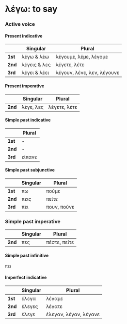# λέγω: to say

### Active voice
#### Present indicative
|         | Singular      | Plural                     |
| ------- | ------------- | -------------------------- |
| **1st** | λέγω & λέω    | λέγουμε, λέμε, λέγομε      |
| **2nd** | λέγεις & λες  | λέγετε, λέτε               |
| **3rd** | λέγει & λέει	| λέγουν, λένε, λεν, λέγουνε |

#### Present imperative
|         | Singular   | Plural       |
| ------- | ---------- | ------------ |
| **2nd** | λέγε, λες  | λέγετε, λέτε |

#### Simple past indicative
|         | Plural  |
| ------- |-------- |
| **1st** | -       |
| **2nd** | -       |
| **3rd** | είπανε  |

#### Simple past subjunctive
|         | Singular  | Plural      |
| ------- | --------- | ----------- |
| **1st** | πω        | πούμε       |
| **2nd** | πεις      | πείτε       |
| **3rd** | πει	      | πουν, πούνε |

### Simple past imperative
|         | Singular  | Plural       |
| ------- | --------- | ------------ |
| **2nd** | πες       | πέστε, πείτε |

#### Simple past infinitive
πει

#### Imperfect indicative
|         | Singular  | Plural                |
| ------- | --------- | --------------------- |
| **1st** | έλεγα     | λέγαμε                |
| **2nd** | έλεγες    | λέγατε                |
| **3rd** | έλεγε	    | έλεγαν, λέγαν, λέγανε |
